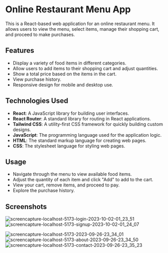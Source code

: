 # Online Restaurant Menu App

This is a React-based web application for an online restaurant menu. It allows users to view the menu, select items, manage their shopping cart, and proceed to make purchases.

## Features

- Display a variety of food items in different categories.
- Allow users to add items to their shopping cart and adjust quantities.
- Show a total price based on the items in the cart.
- View purchase history.
- Responsive design for mobile and desktop use.



## Technologies Used

- **React**: A JavaScript library for building user interfaces.
- **React Router**: A standard library for routing in React applications.
- **Tailwind CSS**: A utility-first CSS framework for quickly building custom designs.
- **JavaScript**: The programming language used for the application logic.
- **HTML**: The standard markup language for creating web pages.
- **CSS**: The stylesheet language for styling web pages.



## Usage

- Navigate through the menu to view available food items.
- Adjust the quantity of each item and click "Add" to add to the cart.
- View your cart, remove items, and proceed to pay.
- Explore the purchase history.

## Screenshots
![screencapture-localhost-5173-login-2023-10-02-01_23_51](https://github.com/itpmanis/itp-react-onlineStore/assets/95114404/c0e0b334-6451-4635-a35b-aadd98eae48f)
![screencapture-localhost-5173-signup-2023-10-02-01_24_07](https://github.com/itpmanis/itp-react-onlineStore/assets/95114404/1c67ae5f-58ad-486e-ba48-26e3690a97c0)

![screencapture-localhost-5173-2023-09-26-23_34_01](https://github.com/itpmanis/itp-react-onlineStore/assets/95114404/2903039a-f961-4305-84f1-71eeb6bceae0)
![screencapture-localhost-5173-about-2023-09-26-23_34_50](https://github.com/itpmanis/itp-react-onlineStore/assets/95114404/6abf1407-e8e0-48a7-ae68-0641a33712f3)
![screencapture-localhost-5173-contact-2023-09-26-23_35_23](https://github.com/itpmanis/itp-react-onlineStore/assets/95114404/61bdcb50-ddb1-440e-9b4e-0b5df440b752)
